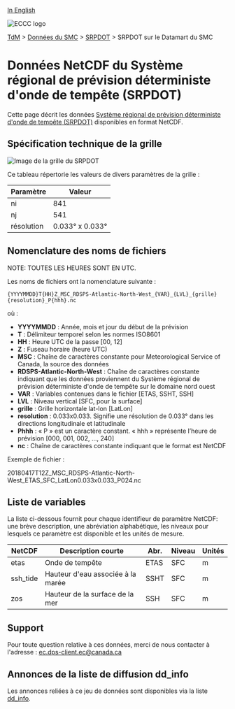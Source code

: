 [In English](readme_rdsps-datamart_en.md)

![ECCC logo](../../img_eccc-logo.png)

[TdM](../../readme_fr.md) > [Données du SMC](../../readme_fr.md) > [SRPDOT](readme_rdsps_fr.md) > SRPDOT sur le Datamart du SMC

# Données NetCDF du Système régional de prévision déterministe d'onde de tempête (SRPDOT)

Cette page décrit les données [Système régional de prévision déterministe d'onde de tempête (SRPDOT)](readme_rdsps_fr.md) disponibles en format NetCDF.

## Spécification technique de la grille

![Image de la grille du SRPDOT](https://collaboration.cmc.ec.gc.ca/cmc/cmos/public_doc/msc-data/nwp_rdsps/grille_rdsps.png)

Ce tableau répertorie les valeurs de divers paramètres de la grille :

| Paramètre | Valeur |
| ------ | ------ |
| ni | 841 |
| nj | 541 |
| résolution | 0.033° x 0.033° |

## Nomenclature des noms de fichiers

NOTE: TOUTES LES HEURES SONT EN UTC.

Les noms de fichiers ont la nomenclature suivante :

```
{YYYYMMDD}T{HH}Z_MSC_RDSPS-Atlantic-North-West_{VAR}_{LVL}_{grille}{resolution}_P{hhh}.nc
```

où :

* __YYYYMMDD__ : Année, mois et jour du début de la prévision
* __T__ : Délimiteur temporel selon les normes ISO8601
* __HH__ : Heure UTC de la passe [00, 12]
* __Z__ : Fuseau horaire (heure UTC)
* __MSC__ : Chaîne de caractères constante pour Meteorological Service of Canada, la source des données
* __RDSPS-Atlantic-North-West__ : Chaîne de caractères constante indiquant que les données proviennent du Système régional de prévision déterministe d'onde de tempête sur le domaine nord ouest
* __VAR__ : Variables contenues dans le fichier [ETAS, SSHT, SSH]
* __LVL__ : Niveau vertical [SFC, pour la surface]
* __grille__ : Grille horizontale lat-lon [LatLon]
* __resolution__ : 0.033x0.033. Signifie une résolution de 0.033° dans les directions longitudinale et latitudinale
* __Phhh__ : « P » est un caractère constant. « hhh » représente l’heure de prévision [000, 001, 002, ..., 240]
* __nc__ : Chaîne de caractères constante indiquant que le format est NetCDF

Exemple de fichier :

20180417T12Z_MSC_RDSPS-Atlantic-North-West_ETAS_SFC_LatLon0.033x0.033_P024.nc

##   Liste de variables

La liste ci-dessous fournit pour chaque identifieur de paramètre NetCDF: une brève description, une abréviation alphabétique, les niveaux pour lesquels ce paramètre est disponible et les unités de mesure.


|  NetCDF  |   Description courte |                        Abr.|   Niveau | Unités|
|----------|--------|--------|--------|--------|
| etas     |  Onde de tempête                 |         ETAS  |  SFC | m |
| ssh_tide |  Hauteur d'eau associée à la marée            |         SSHT  |  SFC | m |
| zos      |  Hauteur de la surface de la mer  |          SSH  |  SFC | m |

## Support

Pour toute question relative à ces données, merci de nous contacter à l'adresse : [ec.dps-client.ec@canada.ca](mailto:ec.dps-client.ec@canada.ca)

## Annonces de la liste de diffusion dd_info

Les annonces reliées à ce jeu de données sont disponibles via la liste [dd_info](https://comm.collab.science.gc.ca/mailman3/postorius/lists/dd_info.comm.collab.science.gc.ca/).
